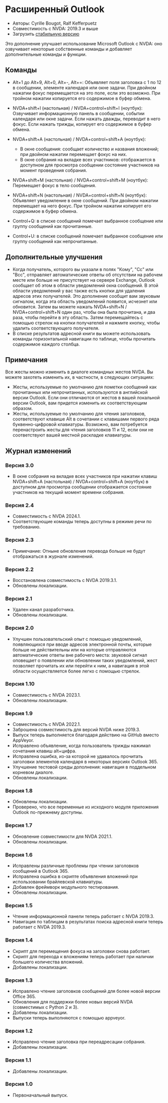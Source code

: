 # Расширенный Outlook

* Авторы: Cyrille Bougot, Ralf Kefferpuetz
* Совместимость с NVDA: 2019.3 и выше
* Загрузить [стабильную версию][1]

Это дополнение улучшает использование Microsoft Outlook с NVDA: оно озвучивает некоторые собственные команды и добавляет дополнительные команды и функции.

## Команды

* Alt+1 до Alt+9, Alt+0, Alt+-, Alt+=: Объявляет поля заголовка с 1 по 12 в сообщении, элементе календаря или окне задачи. При двойном нажатии фокус перемещается на это поле, если это возможно. При тройном нажатии копируется его содержимое в буфер обмена.
* NVDA+shift+I (настольная) / NVDA+control+shift+I (ноутбук): Озвучивает информационную панель в сообщении, событии календаря или окне задачи. Если нажать дважды, переводит в него фокус. Если нажать трижды, копирует его содержимое в буфер обмена.
* NVDA+shift+A (настольная) / NVDA+control+shift+A (ноутбук):
  
    * В окне сообщения: сообщает количество и названия вложений; при двойном нажатии перемещает фокус на них.
    * В окне собрания на вкладке всех участников: отображается в доступном для просмотра сообщении состояние участников на момент проведения собрания.

* NVDA+shift+M (настольная) / NVDA+control+shift+M (ноутбук): Перемещает фокус в тело сообщения.
* NVDA+shift+N (настольная) / NVDA+control+shift+N (ноутбук): Объявляет уведомление в окне сообщений. При двойном нажатии перемещает на него фокус. При тройном нажатии копирует его содержимое в буфер обмена.
* Control+Q: в списке сообщений помечает выбранное сообщение или группу сообщений как прочитанные.
* Control+U: в списке сообщений помечает выбранное сообщение или группу сообщений как непрочитанные.

## Дополнительные улучшения

* Когда получатель, которого вы указали в полях "Кому", "Cc" или "Bcc", отправляет автоматические ответы об отсутствии на рабочем месте или больше не присутствует на сервере Exchange, Outlook сообщает об этом в области уведомлений окна сообщений. В этой области уведомлений у вас также есть кнопки для удаления адресов этих получателей.
  Это дополнение сообщит вам звуковым сигналом, когда эта область уведомлений появится, исчезнет или обновится. Затем вы можете нажать NVDA+shift+N / NVDA+control+shift+N один раз, чтобы она была прочитана, и два раза, чтобы перейти в эту область. Затем перемещайтесь с помощью стрелок на кнопки получателей и нажмите кнопку, чтобы удалить соответствующего получателя.
* В списке результатов адресной книги вы можете использовать команды горизонтальной навигации по таблице, чтобы прочитать содержимое каждого столбца.
  
## Примечания

Все жесты можно изменить в диалоге командных жестов NVDA. Вы можете захотеть изменить их, в частности, в следующих ситуациях:

* Жесты, используемые по умолчанию для пометки сообщений как прочитанных или непрочитанных, используются в английской версии Outlook. Если они отличаются от жестов в вашей локальной версии Outlook, вам придется изменить их соответствующим образом.
* Жесты, используемые по умолчанию для чтения заголовков, соответствуют клавише Alt в сочетании с клавишами первого ряда буквенно-цифровой клавиатуры. Возможно, вам потребуется перенастроить жесты для чтения заголовков 11 и 12, если они не соответствуют вашей местной раскладке клавиатуры.

## Журнал изменений

### Версия 3.0

* В окне собрания на вкладке всех участников при нажатии клавиш NVDA+shift+A (настольная) / NVDA+control+shift+A (ноутбук) в доступном для просмотра сообщении отображается состояние участников на текущий момент времени собрания.

### Версия 2.4

* Совместимость с NVDA 2024.1.
* Соответствующие команды теперь доступны в режиме речи по требованию.

### Версия 2.3

* Примечание: Отныне обновления перевода больше не будут отображаться в журнале изменений.

### Версия 2.2

* Восстановлена совместимость с NVDA 2019.3.1.
* Обновлены локализации.

### Версия 2.1

* Удален канал разработчика.
* Обновлены локализации.

### Версия 2.0

* Улучшен пользовательский опыт с помощью уведомлений, появляющихся при вводе адресов электронной почты, которые больше не действительны или на которые отправляются автоматические ответы вне рабочего места:
  звуковой сигнал оповещает о появлении или обновлении таких уведомлений, жест позволяет прочитать их или перейти к ним, а навигация в этой области осуществляется более легко с помощью стрелок.

### Версия 1.10

* Совместимость с NVDA 2023.1.
* Обновлены локализации.

### Версия 1.9

* Совместимость с NVDA 2022.1.
* Заброшена совместимость для версий NVDA ниже 2019.3.
* Выпуск теперь выполняется благодаря действию на GitHub вместо AppVeyor.
* Исправлено объявление, когда пользователь трижды нажимал сочетания клавиш alt+цифра.
* Исправлена ошибка, из-за которой не удавалось прочитать заголовки элементов календаря в некоторых версиях Outlook 365.
* Улучшение тестовой среды дополнения: навигация в поддельном корневом диалоге.
* Обновлены локализации.

### Версия 1.8

* Обновлены локализации.
* Проверено, что все переменные из исходного модуля приложения Outlook по-прежнему доступны.

### Версия 1.7

* Обновление совместимости для NVDA 2021.1.
* Обновлены локализации.

### Версия 1.6

* Исправлены различные проблемы при чтении заголовков сообщений в Outlook 365.
* Исправлена ошибка в скрипте объявления вложений при использовании брайлевской клавиатуры.
* Добавлен фреймворк модульного тестирования.
* Обновлены локализации.

### Версия 1.5

* Чтение информационной панели теперь работает с NVDA 2019.3.
* Навигация по таблицам в результатах поиска адресной книги теперь работает с NVDA 2019.3.

### Версия 1.4

* Скрипт для перемещения фокуса на заголовки снова работает.
* Скрипт для перехода к вложениям теперь работает при наличии большего количества вложений.
* Добавлены локализации.

### Версия 1.3

* Исправлено чтение заголовков сообщений для более новой версии Office 365.
* Обновления для поддержки более новых версий NVDA (совместимых с Python 2 и 3).
* Добавлены локализации.
* Выпуски теперь выполняются с помощью appveyor.

### Версия 1.2

* Исправлено чтение заголовка при переадресации собрания.
* Добавлены локализации.

### Версия 1.1

* Добавлены локализации.

### Версия 1.0

* Первоначальный выпуск.

[1]: https://www.nvaccess.org/addonStore/legacy?file=outlookextended
